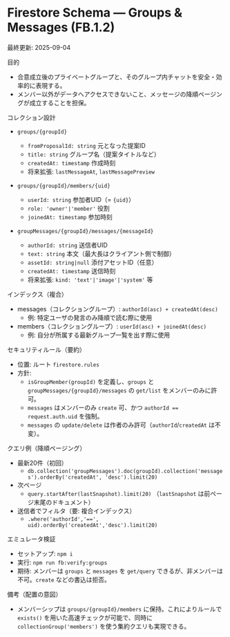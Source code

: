 # Firestore Schema — Groups & Messages (FB.1.2)

最終更新: 2025-09-04

目的
- 合意成立後のプライベートグループと、そのグループ内チャットを安全・効率的に表現する。
- メンバー以外がデータへアクセスできないこと、メッセージの降順ページングが成立することを担保。

コレクション設計
- `groups/{groupId}`
  - `fromProposalId: string` 元となった提案ID
  - `title: string` グループ名（提案タイトルなど）
  - `createdAt: timestamp` 作成時刻
  - 将来拡張: `lastMessageAt`, `lastMessagePreview`

- `groups/{groupId}/members/{uid}`
  - `userId: string` 参加者UID（= `{uid}`）
  - `role: 'owner'|'member'` 役割
  - `joinedAt: timestamp` 参加時刻

- `groupMessages/{groupId}/messages/{messageId}`
  - `authorId: string` 送信者UID
  - `text: string` 本文（最大長はクライアント側で制御）
  - `assetId: string|null` 添付アセットID（任意）
  - `createdAt: timestamp` 送信時刻
  - 将来拡張: `kind: 'text'|'image'|'system'` 等

インデックス（複合）
- messages（コレクショングループ）: `authorId(asc) + createdAt(desc)`
  - 例: 特定ユーザの発言のみ降順で読む際に使用
- members（コレクショングループ）: `userId(asc) + joinedAt(desc)`
  - 例: 自分が所属する最新グループ一覧を出す際に使用

セキュリティルール（要約）
- 位置: ルート `firestore.rules`
- 方針:
  - `isGroupMember(groupId)` を定義し、`groups` と `groupMessages/{groupId}/messages` の `get/list` をメンバーのみに許可。
  - `messages` はメンバーのみ `create` 可、かつ `authorId == request.auth.uid` を強制。
  - `messages` の `update/delete` は作者のみ許可（`authorId`/`createdAt` は不変）。

クエリ例（降順ページング）
- 最新20件（初回）
  - `db.collection('groupMessages').doc(groupId).collection('messages').orderBy('createdAt', 'desc').limit(20)`
- 次ページ
  - `query.startAfter(lastSnapshot).limit(20)` （`lastSnapshot` は前ページ末尾のドキュメント）
- 送信者でフィルタ（要: 複合インデックス）
  - `.where('authorId','==', uid).orderBy('createdAt','desc').limit(20)`

エミュレータ検証
- セットアップ: `npm i`
- 実行: `npm run fb:verify:groups`
- 期待: メンバーは `groups` と `messages` を `get/query` できるが、非メンバーは不可。`create` などの書込は拒否。

備考（配置の意図）
- メンバーシップは `groups/{groupId}/members` に保持。これによりルールで `exists()` を用いた高速チェックが可能で、同時に `collectionGroup('members')` を使う集約クエリも実現できる。

